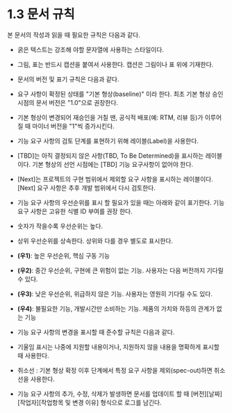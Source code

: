 # 1.3 문서 규칙

본 문서의 작성과 읽을 때 필요한 규칙은 다음과 같다.

- 굵은 텍스트는 강조해 야할 문자열에 사용하는 스타일이다.

- 그림, 표는 반드시 캡션을 붙여서 사용한다. 캡션은 그림이나 표 위에 기재한다.

- 문서의 버전 및 표기 규칙은 다음과 같다.

- 요구 사항이 확정된 상태를 "기본 형상(baseline)" 이라 한다. 최초 기본 형상 승인 시점의 문서 버전은 "1.0"으로 권장한다.

- 기본 형상이 변경되어 재승인을 거칠 땐, 공식적 배포(예: RTM, 리뷰 등)가 이루어 질 때 마이너 버전을 "1"씩 증가시킨다.

- 기능 요구 사항의 검토 단계를 표현하기 위해 레이블(Label)을 사용한다.

- [TBD]는 아직 결정되지 않은 사항(TBD, To Be Determined)을 표시하는 레이블이다. 기본 형상의 선언 시점에는 [TBD] 기능 요구사항이 없어야 한다.

- [Next]는 프로젝트의 구현 범위에서 제외할 요구 사항을 표시하는 레이블이다. [Next] 요구 사항은 추후 개발 범위에서 다시 검토한다.

- 기능 요구 사항의 우선순위를 표시 할 필요가 있을 때는 아래와 같이 표기한다. 기능 요구 사항은 고유한 식별 ID 부여를 권장 한다.

- 숫자가 작을수록 우선순위는 높다.

- 상위 우선순위를 상속한다. 상위와 다를 경우 별도로 표시한다.

- **(우1)**: 높은 우선순위, 핵심 구동 기능 

- **(우2)**: 중간 우선순위, 구현에 큰 위험이 없는 기능. 사용자는 다음 버전까지 기다릴 수 있다.

- **(우3)**: 낮은 우선순위, 위급하지 않은 기능. 사용자는 영원히 기다릴 수도 있다.

- **(우4)**: 불필요한 기능, 개발시간만 소비하는 기능. 제품의 가치와 하등의 관계가 없는 기능 

- 기능 요구 사항의 변경을 표시할 때 준수할 규칙은 다음과 같다.

- 기울임 표시는 나중에 지원할 내용이거나, 지원하지 않을 내용을 명확하게 표시할 때 사용한다.

- 취소선 : 기본 형상 확정 이후 단계에서 특정 요구 사항을 제외(spec-out)하면 취소선을 사용한다.

- 기능 요구 사항의 추가, 수정, 삭제가 발생하면 문서를 업데이트 할 때 \[버전\]\[날짜\]\[작업자\]\[작업항목 및 변경 이유\] 형식으로 로그를 남긴다.